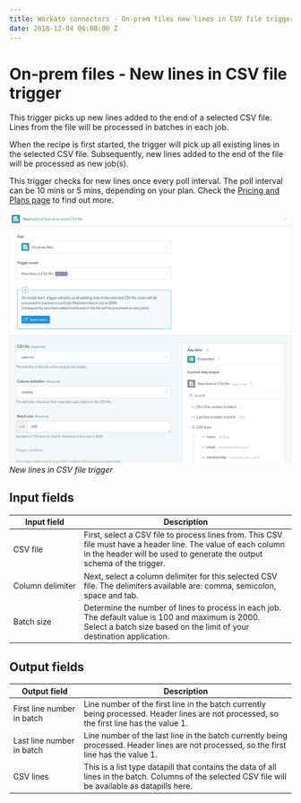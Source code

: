 ```yaml
---
title: Workato connectors - On-prem files new lines in CSV file trigger
date: 2018-12-04 06:00:00 Z
---
```


# On-prem files - New lines in CSV file trigger

This trigger picks up new lines added to the end of a selected CSV file. Lines from the file will be processed in batches in each job.

When the recipe is first started, the trigger will pick up all existing lines in the selected CSV file. Subsequently, new lines added to the end of the file will be processed as new job(s).

This trigger checks for new lines once every poll interval. The poll interval can be 10 mins or 5 mins, depending on your plan. Check the [Pricing and Plans page](https://www.workato.com/pricing?audience=general) to find out more.

![New lines in CSV file trigger](/assets/images/connectors/on-prem-files/new-lines-trigger.png)
*New lines in CSV file trigger*

## Input fields

<table class="unchanged rich-diff-level-one">
  <thead>
    <tr>
      <th width='25%'>Input field</th>
      <th>Description</th>
    </tr>
  </thead>
  <tbody>
    <tr>
      <td>CSV file</td>
      <td>
        First, select a CSV file to process lines from. This CSV file must have a header line. The value of each column in the header will be used to generate the output schema of the trigger.
      </td>
    </tr>
    <tr>
      <td>Column delimiter</td>
      <td>
        Next, select a column delimiter for this selected CSV file. The delimiters available are: comma, semicolon, space and tab.
      </td>
    </tr>
    <tr>
      <td>Batch size</td>
      <td>Determine the number of lines to process in each job. The default value is 100 and maximum is 2000.<br>
      Select a batch size based on the limit of your destination application.
      </td>
    </tr>
  </tbody>
</table>

## Output fields

<table class="unchanged rich-diff-level-one">
  <thead>
    <tr>
      <th width='25%'>Output field</th>
      <th>Description</th>
    </tr>
  </thead>
  <tbody>
    <tr>
      <td>First line number in batch</td>
      <td>Line number of the first line in the batch currently being processed. Header lines are not processed, so the first line has the value 1.</td>
    </tr>
    <tr>
      <td>Last line number in batch</td>
      <td>Line number of the last line in the batch currently being processed. Header lines are not processed, so the first line has the value 1.</td>
    </tr>
    <tr>
      <td>CSV lines</td>
      <td>This is a list type datapill that contains the data of all lines in the batch. Columns of the selected CSV file will be available as datapills here.</td>
    </tr>
  </tbody>
</table>
